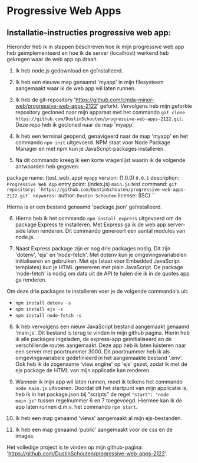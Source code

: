# Progressive Web Apps

## Installatie-instructies progressive web app:
Hieronder heb ik in stappen beschreven hoe ik mijn progressive web app heb geïmplementeerd en hoe ik de server (localhost) werkend heb gekregen waar de web app op draait.

1. Ik heb node.js gedownload en geïnstalleerd.

2. Ik heb een nieuwe map genaamd 'myapp' in mijn filesysteem aangemaakt waar ik de web app wil laten runnen.

3. Ik heb de git-repository 'https://github.com/cmda-minor-web/progressive-web-apps-2122' geforkt. Vervolgens heb mijn geforkte repository gecloned naar mijn apparaat met het commando `git clone https://github.com/DustinSchouten/progressive-web-apps-2122.git`. Deze repo heb ik gecloned naar de map 'myapp'.

4. Ik heb een terminal geopend, genavigeerd naar de map 'myapp' en het commando `npm init` uitgevoerd. NPM staat voor Node Package Manager en met npm kun je JavaScript-packages installeren.

5. Na dit commando kreeg ik een korte vragenlijst waarin ik de volgende antwoorden heb gegeven:

package name: (test_web_app) `myapp`
version: (1.0.0) `0.0.1`
description: `Progressive Web App`
entry point: (index.js) `main.js`
test command: ``
git repository: `https://github.com/DustinSchouten/progressive-web-apps-2122.git`
keywords: ``
author: `Dustin Schouten`
license: (ISC) ``

Hierna is er een bestand genaamd 'package.json' geïnstalleerd.

6. Hierna heb ik het commando `npm install express` uitgevoerd om de package Express te installeren. Met Express ga ik de web app server-side laten renderen. Dit commando genereert een aantal modules van node.js.

7. Naast Express package zijn er nog drie packages nodig. Dit zijn 'dotenv', 'ejs' en 'node-fetch'. Met dotenv kun je omgevingsvariabelen initialiseren en gebruiken. Met ejs (staat voor Embedded JavaScript templates) kun je HTML genereren met plain JavaScript. De package 'node-fetch' is nodig om data uit de API te halen die ik in de quotes app ga renderen.

Om deze drie packages te installeren voer je de volgende commando's uit:
- `npm install dotenv -s`
- `npm install ejs -s`
- `npm install node-fetch -s`

8. Ik heb vervolgens een nieuw JavaScript bestand aangemaakt genaamd 'main.js'. Dit bestand is terug te vinden in mijn github pagina. Hierin heb ik alle packages ingeladen, de express-app geïnitialiseerd en de verschillende routes aangemaakt. Deze app heb ik laten luisteren naar een server met poortnummer 3000. Dit poortnummer heb ik als omgevingsvariabele gedefinieerd in het aangemaakte bestand '.env'. Ook heb ik de zogenaame 'view engine' op 'ejs' gezet, zodat ik met de ejs package de HTML van mijn applicatie kan renderen.

9. Wanneer ik mijn app wil laten runnen, moet ik telkens het commando `node main.js` uitvoeren. Doordat dit het startpunt van mijn applicatie is, heb ik in het package.json bij "scripts" de regel `"start": "node main.js"` tussen regelnummer 6 en 7 toegevoegd. Hiermee kan ik de app laten runnen d.m.v. het commando `npm start`.

10. Ik heb een map genaamd 'views' aangemaakt al mijn ejs-bestanden.

11. Ik heb een map genaamd 'public' aangemaakt voor de css en de images.

Het volledige project is te vinden op mijn github-pagina: 'https://github.com/DustinSchouten/progressive-web-apps-2122'.


